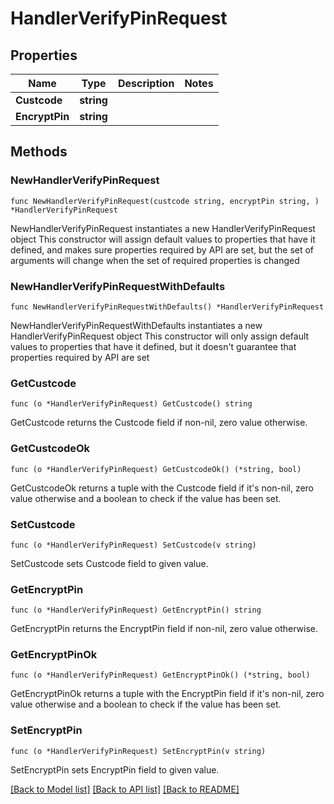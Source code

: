 # HandlerVerifyPinRequest

## Properties

Name | Type | Description | Notes
------------ | ------------- | ------------- | -------------
**Custcode** | **string** |  | 
**EncryptPin** | **string** |  | 

## Methods

### NewHandlerVerifyPinRequest

`func NewHandlerVerifyPinRequest(custcode string, encryptPin string, ) *HandlerVerifyPinRequest`

NewHandlerVerifyPinRequest instantiates a new HandlerVerifyPinRequest object
This constructor will assign default values to properties that have it defined,
and makes sure properties required by API are set, but the set of arguments
will change when the set of required properties is changed

### NewHandlerVerifyPinRequestWithDefaults

`func NewHandlerVerifyPinRequestWithDefaults() *HandlerVerifyPinRequest`

NewHandlerVerifyPinRequestWithDefaults instantiates a new HandlerVerifyPinRequest object
This constructor will only assign default values to properties that have it defined,
but it doesn't guarantee that properties required by API are set

### GetCustcode

`func (o *HandlerVerifyPinRequest) GetCustcode() string`

GetCustcode returns the Custcode field if non-nil, zero value otherwise.

### GetCustcodeOk

`func (o *HandlerVerifyPinRequest) GetCustcodeOk() (*string, bool)`

GetCustcodeOk returns a tuple with the Custcode field if it's non-nil, zero value otherwise
and a boolean to check if the value has been set.

### SetCustcode

`func (o *HandlerVerifyPinRequest) SetCustcode(v string)`

SetCustcode sets Custcode field to given value.


### GetEncryptPin

`func (o *HandlerVerifyPinRequest) GetEncryptPin() string`

GetEncryptPin returns the EncryptPin field if non-nil, zero value otherwise.

### GetEncryptPinOk

`func (o *HandlerVerifyPinRequest) GetEncryptPinOk() (*string, bool)`

GetEncryptPinOk returns a tuple with the EncryptPin field if it's non-nil, zero value otherwise
and a boolean to check if the value has been set.

### SetEncryptPin

`func (o *HandlerVerifyPinRequest) SetEncryptPin(v string)`

SetEncryptPin sets EncryptPin field to given value.



[[Back to Model list]](../README.md#documentation-for-models) [[Back to API list]](../README.md#documentation-for-api-endpoints) [[Back to README]](../README.md)



